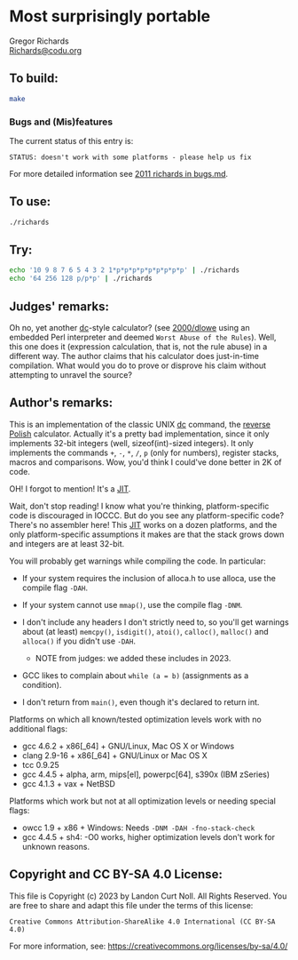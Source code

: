# Most surprisingly portable

Gregor Richards\
<Richards@codu.org>


## To build:

```sh
make
```


### Bugs and (Mis)features

The current status of this entry is:

```
STATUS: doesn't work with some platforms - please help us fix
```

For more detailed information see [2011 richards in bugs.md](/bugs.md#2011-richards).


## To use:

```sh
./richards
```


## Try:

```sh
echo '10 9 8 7 6 5 4 3 2 1*p*p*p*p*p*p*p*p*p' | ./richards
echo '64 256 128 p/p*p' | ./richards
```


## Judges' remarks:

Oh no, yet another
[dc](https://en.wikipedia.org/wiki/Dc_(computer_program))-style calculator? (see
[2000/dlowe](/2000/dlowe) using an embedded Perl interpreter and deemed `Worst
Abuse of the Rules`).  Well, this one does it (expression calculation, that is,
not the rule abuse) in a different way.  The author claims that his calculator
does just-in-time compilation.  What would you do to prove or disprove his claim
without attempting to unravel the source?


## Author's remarks:

This is an implementation of the classic UNIX
[dc](https://en.wikipedia.org/wiki/Dc_(computer_program)) command, the
[reverse Polish](https://en.wikipedia.org/wiki/Reverse_Polish_notation)
calculator. Actually it's a pretty bad implementation, since it only implements
32-bit integers (well, sizeof(int)-sized integers). It only implements the
commands `+`, `-`, `*`, `/`, `p` (only for numbers), register stacks, macros and
comparisons. Wow, you'd think I could've done better in 2K of code.

OH! I forgot to mention! It's a
[JIT](https://en.wikipedia.org/wiki/Just-in-time_compilation).

Wait, don't stop reading! I know what you're thinking, platform-specific code is
discouraged in IOCCC. But do you see any platform-specific code? There's no
assembler here! This
[JIT](https://en.wikipedia.org/wiki/Just-in-time_compilation) works on a dozen
platforms, and the only platform-specific assumptions it makes are that the
stack grows down and integers are at least 32-bit.

You will probably get warnings while compiling the code. In particular:

* If your system requires the inclusion of alloca.h to use alloca, use the
  compile flag `-DAH`.

* If your system cannot use `mmap()`, use the compile flag `-DNM`.

* I don't include any headers I don't strictly need to, so you'll get warnings
  about (at least) `memcpy()`, `isdigit()`, `atoi()`, `calloc()`, `malloc()`
  and `alloca()` if you didn't use `-DAH`.
	- NOTE from judges: we added these includes in 2023.

* GCC likes to complain about `while (a = b)` (assignments as a condition).

* I don't return from `main()`, even though it's declared to return int.

Platforms on which all known/tested optimization levels work with no additional
flags:

 * gcc 4.6.2 + x86[\_64] + GNU/Linux, Mac OS X or Windows
 * clang 2.9-16 + x86[\_64] + GNU/Linux or Mac OS X
 * tcc 0.9.25
 * gcc 4.4.5 + alpha, arm, mips[el], powerpc[64], s390x (IBM zSeries)
 * gcc 4.1.3 + vax + NetBSD

Platforms which work but not at all optimization levels or needing special
flags:

 * owcc 1.9 + x86 + Windows: Needs `-DNM -DAH -fno-stack-check`
 * gcc 4.4.5 + sh4: -O0 works, higher optimization levels don't work for unknown reasons.


## Copyright and CC BY-SA 4.0 License:

This file is Copyright (c) 2023 by Landon Curt Noll.  All Rights Reserved.
You are free to share and adapt this file under the terms of this license:

    Creative Commons Attribution-ShareAlike 4.0 International (CC BY-SA 4.0)

For more information, see: https://creativecommons.org/licenses/by-sa/4.0/
